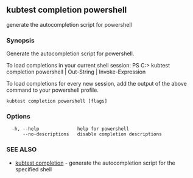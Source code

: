 ## kubtest completion powershell

generate the autocompletion script for powershell

### Synopsis


Generate the autocompletion script for powershell.

To load completions in your current shell session:
PS C:\> kubtest completion powershell | Out-String | Invoke-Expression

To load completions for every new session, add the output of the above command
to your powershell profile.


```
kubtest completion powershell [flags]
```

### Options

```
  -h, --help              help for powershell
      --no-descriptions   disable completion descriptions
```

### SEE ALSO

* [kubtest completion](kubtest_completion.md)	 - generate the autocompletion script for the specified shell

